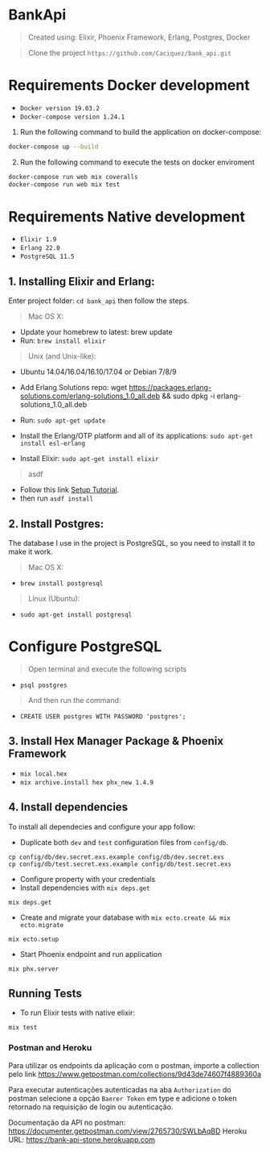 # BankApi

> Created using: Elixir, Phoenix Framework, Erlang, Postgres, Docker

> Clone the project
  `https://github.com/Caciquez/bank_api.git`

# Requirements Docker development

- `Docker version 19.03.2`
- `Docker-compose version 1.24.1`

1. Run the following command to build the application on docker-compose:

```bash
docker-compose up --build
```

2. Run the following command to execute the tests on docker enviroment

```bash
docker-compose run web mix coveralls
docker-compose run web mix test
```

# Requirements Native development

- `Elixir 1.9`
- `Erlang 22.0`
- `PostgreSQL 11.5`

## 1. Installing Elixir and Erlang:

  Enter project folder: ``cd bank_api`` then follow the steps.

> Mac OS X:

  * Update your homebrew to latest: brew update
  * Run: ``brew install elixir``

> Unix (and Unix-like):

  * Ubuntu 14.04/16.04/16.10/17.04 or Debian 7/8/9

  * Add Erlang Solutions repo: wget https://packages.erlang-solutions.com/erlang-solutions_1.0_all.deb && sudo dpkg -i erlang-solutions_1.0_all.deb
  * Run: ``sudo apt-get update``
  * Install the Erlang/OTP platform and all of its applications: ``sudo apt-get install esl-erlang``
  * Install Elixir: ``sudo apt-get install elixir``

> asdf
  * Follow this link [Setup Tutorial](https://github.com/asdf-vm/asdf#setup).
  * then run 
  ``
  asdf install
  ``

## 2. Install Postgres:

The database I use in the project is PostgreSQL, so you need to install it to make it work.

> Mac OS X:

* ``brew install postgresql``

> Linux (Ubuntu):

* ``sudo apt-get install postgresql``

# Configure PostgreSQL

> Open terminal and execute the following scripts

* ``psql postgres``

> And then run the command:

* ``CREATE USER postgres WITH PASSWORD 'postgres';``


## 3. Install Hex Manager Package & Phoenix Framework

  * ``mix local.hex``
  * ``mix archive.install hex phx_new 1.4.9``

## 4. Install dependencies


To install all dependecies and configure your app follow:

  * Duplicate both `dev` and `test` configuration files from `config/db`.

  ```
  cp config/db/dev.secret.exs.example config/db/dev.secret.exs
  cp config/db/test.secret.exs.example config/db/test.secret.exs
  ```

  * Configure property with your credentials
  * Install dependencies with `mix deps.get`

  ```
  mix deps.get
  ```

  * Create and migrate your database with `mix ecto.create && mix ecto.migrate`

  ```
  mix ecto.setup
  ```

  * Start Phoenix endpoint and run application

  ```
  mix phx.server
  ```
## Running Tests

  * To run Elixir tests with native elixir:

  ```
  mix test
  ```

### Postman and Heroku

Para utilizar os endpoints da aplicação com o postman, importe a collection pelo link https://www.getpostman.com/collections/9d43de74607f4889360a

Para executar autenticações autenticadas na aba `Authorization` do postman selecione a opção `Baerer Token` em type e adicione o token retornado na requisição de login ou autenticação.

Documentação da API no postman: https://documenter.getpostman.com/view/2765730/SWLbAqBD
Heroku URL: https://bank-api-stone.herokuapp.com

